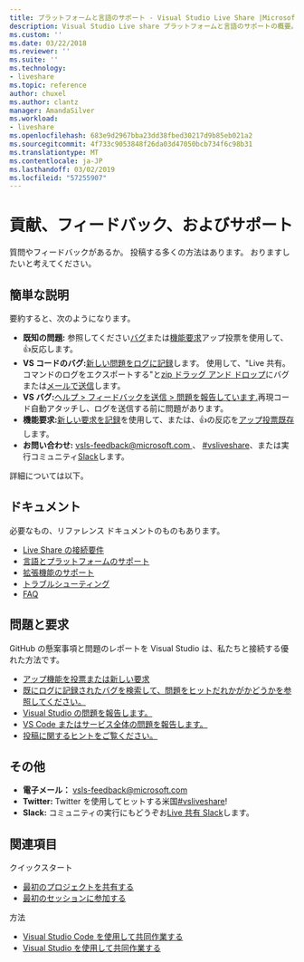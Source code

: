 ```yaml
---
title: プラットフォームと言語のサポート - Visual Studio Live Share |Microsoft Docs
description: Visual Studio Live share プラットフォームと言語のサポートの概要。
ms.custom: ''
ms.date: 03/22/2018
ms.reviewer: ''
ms.suite: ''
ms.technology:
- liveshare
ms.topic: reference
author: chuxel
ms.author: clantz
manager: AmandaSilver
ms.workload:
- liveshare
ms.openlocfilehash: 683e9d2967bba23dd38fbed30217d9b85eb021a2
ms.sourcegitcommit: 4f733c9053848f26da03d47050bcb734f6c98b31
ms.translationtype: MT
ms.contentlocale: ja-JP
ms.lasthandoff: 03/02/2019
ms.locfileid: "57255907"
---
```

<!--
Copyright © Microsoft Corporation
All rights reserved.
Creative Commons Attribution 4.0 License (International): https://creativecommons.org/licenses/by/4.0/legalcode
-->

# <a name="contributing-feedback-and-support"></a>貢献、フィードバック、およびサポート

質問やフィードバックがあるか。 投稿する多くの方法はあります。 おりますしたいと考えてください。

## <a name="tldr"></a>簡単な説明

要約すると、次のようになります。

- **既知の問題:** 参照してください[バグ](https://aka.ms/vsls-bugs)または[機能要求](https://aka.ms/vsls-feature-requests)アップ投票を使用して、👍反応します。
- **VS コードのバグ:**[新しい問題をログに記録](https://aka.ms/vsls-new-issue)します。 使用して、"Live 共有。コマンドのログをエクスポートする"と[zip ドラッグ アンド ドロップ](https://help.github.com/articles/file-attachments-on-issues-and-pull-requests/)にバグまたは[メールで送信](mailto:vsls-feedback@microsoft.com)します。
- **VS バグ:**[ヘルプ > フィードバックを送信 > 問題を報告しています.](https://docs.microsoft.com/en-us/visualstudio/ide/how-to-report-a-problem-with-visual-studio-2017)再現コード自動アタッチし、ログを送信する前に問題があります。
- **機能要求:**[新しい要求を記録](https://aka.ms/vsls-new-issue)を使用して、または、👍の反応を[アップ投票既存](https://aka.ms/vsls-feature-requests)します。
- **お問い合わせ:** [ vsls-feedback@microsoft.com ](mailto:vsls-feedback@microsoft.com)、 [#vsliveshare](https://aka.ms/vsls-twitter)、または実行コミュニティ[Slack](https://aka.ms/vsls-slack)します。

詳細については以下。

## <a name="documentation"></a>ドキュメント

必要なもの、リファレンス ドキュメントのものもあります。

- [Live Share の接続要件](reference/connectivity.md)
- [言語とプラットフォームのサポート](reference/platform-support.md)
- [拡張機能のサポート](reference/extensions.md)
- [トラブルシューティング](troubleshooting.md)
- [FAQ](faq.md)

## <a name="issues-and-requests"></a>問題と要求

GitHub の懸案事項と問題のレポートを Visual Studio は、私たちと接続する優れた方法です。

- [アップ機能を投票または新しい要求](https://aka.ms/vsls-feature-requests)
- [既にログに記録されたバグを検索して、問題をヒットだれかがかどうかを参照してください。](https://aka.ms/vsls-bugs)
- [Visual Studio の問題を報告します。](https://aka.ms/vsls-vsproblem)
- [VS Code またはサービス全体の問題を報告します。](https://aka.ms/vsls-vscodeproblem)
- [投稿に関するヒントをご覧ください。](https://aka.ms/vsls-problemtips)

## <a name="other"></a>その他

- **電子メール：** [vsls-feedback@microsoft.com](mailto:vsls-feedback@microsoft.com)
- **Twitter:** Twitter を使用してヒットする米国[#vsliveshare](https://aka.ms/vsls-twitter)!
- **Slack:** コミュニティの実行にもどうぞお[Live 共有 Slack](https://aka.ms/vsls-slack)します。

## <a name="see-also"></a>関連項目

クイックスタート

- [最初のプロジェクトを共有する](quickstart/share.md)
- [最初のセッションに参加する](quickstart/join.md)

方法

- [Visual Studio Code を使用して共同作業する](use/vscode.md)
- [Visual Studio を使用して共同作業する](use/vs.md)
